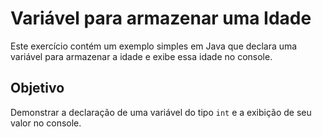 #  Variável para armazenar uma Idade

Este exercício contém um exemplo simples em Java que declara uma variável para armazenar a idade e exibe essa idade no console.

## Objetivo

Demonstrar a declaração de uma variável do tipo `int` e a exibição de seu valor no console.